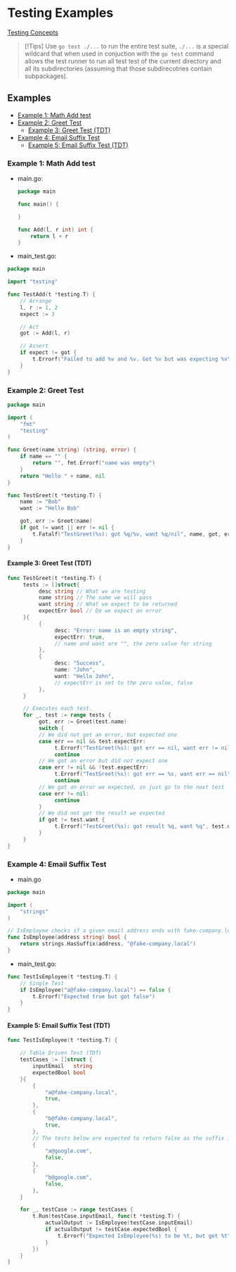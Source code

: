 # Testing Examples

[Testing Concepts](testing_concepts.md)

> [!Tips]
> Use `go test ./...` to run the entire test suite, `./...` is a special wildcard that when used in conjuction with the `go test` command allows the test runner to run all test test of the current directory and all its subdirectories (assuming that those subdirecotries contain subpackages).
>

## Examples

- [Example 1: Math Add test](#example-1-math-add-test)
- [Example 2: Greet Test](#example-2-greet-test)
  - [Example 3: Greet Test (TDT)](#example-3-greet-test-tdt)
- [Example 4: Email Suffix Test](#example-4-email-suffix-test)
  - [Example 5: Email Suffix Test (TDT)](#example-5-email-suffix-test-tdt)

### Example 1: Math Add test

- main.go:

    ```go
    package main

    func main() {

    }

    func Add(l, r int) int {
        return l + r
    }
    ```

- main_test.go:

```go
package main

import "testing"

func TestAdd(t *testing.T) {
    // Arrange
    l, r := 1, 2
    expect := 3

    // Act
    got := Add(l, r)

    // Assert
    if expect != got {
        t.Errorf("Failed to add %v and %v. Got %v but was expecting %v\n", l, r, got, expect)
    }
}
```

### Example 2: Greet Test

```go
package main

import (
    "fmt"
    "testing"
)

func Greet(name string) (string, error) {
    if name == "" {
        return "", fmt.Errorf("name was empty")
    }
    return "Hello " + name, nil
}

func TestGreet(t *testing.T) {
    name := "Bob"
    want := "Hello Bob"

    got, err := Greet(name)
    if got != want || err != nil {
        t.Fatalf("TestGreet(%s): got %q/%v, want %q/nil", name, got, err, want)
    }
}

```

#### Example 3: Greet Test (TDT)

```go
func TestGreet(t *testing.T) {
     tests := []struct{
          desc string // What we are testing
          name string // The name we will pass
          want string // What we expect to be returned
          expectErr bool // Do we expect an error
     }{
          {
               desc: "Error: name is an empty string",
               expectErr: true,
               // name and want are "", the zero value for string
          },
          {
               desc: "Success",
               name: "John",
               want: "Hello John",
               // expectErr is set to the zero value, false
          },
     }

     // Executes each test.
     for _, test := range tests {
          got, err := Greet(test.name)
          switch {
          // We did not get an error, but expected one
          case err == nil && test.expectErr:
               t.Errorf("TestGreet(%s): got err == nil, want err != nil", test.desc)
               continue
          // We got an error but did not expect one
          case err != nil && !test.expectErr:
               t.Errorf("TestGreet(%s): got err == %s, want err == nil", test.desc, err)
               continue
          // We got an error we expected, so just go to the next test
          case err != nil:
               continue
          }
          // We did not get the result we expected
          if got != test.want {
               t.Errorf("TestGreet(%s): got result %q, want %q", test.desc, got, test.want)
          }
     }
}
```

### Example 4: Email Suffix Test

- main.go

```go
package main

import (
    "strings"
)

// IsEmployee checks if a given email address ends with fake-company.local
func IsEmployee(address string) bool {
    return strings.HasSuffix(address, "@fake-company.local")
}
```

- main_test.go:

```go
func TestIsEmployee(t *testing.T) {
    // Single Test
    if IsEmployee("a@fake-company.local") == false {
        t.Errorf("Expected true but got false")
    }
}
```

#### Example 5: Email Suffix Test (TDT)

```go
func TestIsEmployee(t *testing.T) {

    // Table Driven Test (TDT)
    testCases := []struct {
        inputEmail   string
        expectedBool bool
    }{
        {
            "a@fake-company.local",
            true,
        },
        {
            "b@fake-company.local",
            true,
        },
        // The tests below are expected to return false as the suffix is not @fake-company.local
        {
            "a@google.com",
            false,
        },
        {
            "b@google.com",
            false,
        },
    }

    for _, testCase := range testCases {
        t.Run(testCase.inputEmail, func(t *testing.T) {
            actualOutput := IsEmployee(testCase.inputEmail)
            if actualOutput != testCase.expectedBool {
                t.Errorf("Expected IsEmployee(%s) to be %t, but got %t", testCase.inputEmail, testCase.expectedBool, actualOutput)
            }
        })
    }
}
```
